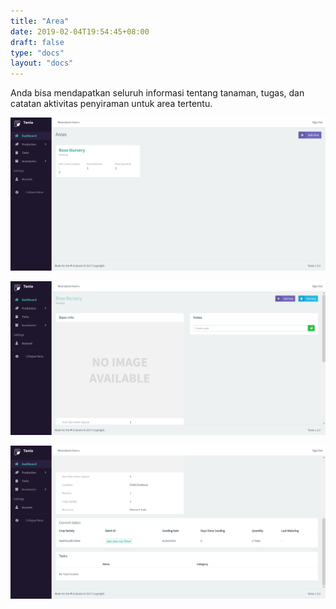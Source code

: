 ```yaml
---
title: "Area"
date: 2019-02-04T19:54:45+08:00
draft: false
type: "docs"
layout: "docs"
---
```


Anda bisa mendapatkan seluruh informasi tentang tanaman, tugas, dan catatan aktivitas penyiraman untuk area tertentu.

![Areas 1](/docs/areas_1.PNG)

![Areas 2](/docs/areas_3.PNG)

![Areas 3](/docs/areas_2.PNG)
